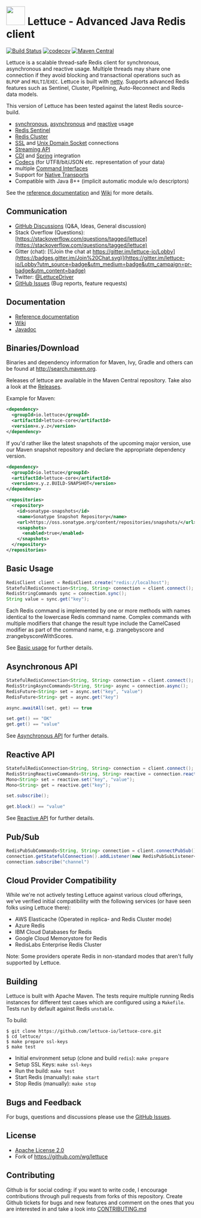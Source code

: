 <img src="https://avatars2.githubusercontent.com/u/25752188?v=4" width="50" height="50"> Lettuce - Advanced Java Redis client
===============================

[![Build Status](https://app.travis-ci.com/lettuce-io/lettuce-core.svg)](https://travis-ci.com/lettuce-io/lettuce-core) [![codecov](https://codecov.io/gh/lettuce-io/lettuce-core/branch/main/graph/badge.svg)](https://codecov.io/gh/lettuce-io/lettuce-core)
 [![Maven Central](https://maven-badges.herokuapp.com/maven-central/io.lettuce/lettuce-core/badge.svg)](https://maven-badges.herokuapp.com/maven-central/io.lettuce/lettuce-core)

Lettuce is a scalable thread-safe Redis client for synchronous,
asynchronous and reactive usage. Multiple threads may share one connection if they avoid blocking and transactional
operations such as `BLPOP` and  `MULTI`/`EXEC`.
Lettuce is built with [netty](https://github.com/netty/netty).
Supports advanced Redis features such as Sentinel, Cluster, Pipelining, Auto-Reconnect and Redis data models.

This version of Lettuce has been tested against the latest Redis source-build.

* [synchronous](https://github.com/lettuce-io/lettuce-core/wiki/Basic-usage), [asynchronous](https://github.com/lettuce-io/lettuce-core/wiki/Asynchronous-API-%284.0%29) and [reactive](https://github.com/lettuce-io/lettuce-core/wiki/Reactive-API-%285.0%29) usage
* [Redis Sentinel](https://github.com/lettuce-io/lettuce-core/wiki/Redis-Sentinel)
* [Redis Cluster](https://github.com/lettuce-io/lettuce-core/wiki/Redis-Cluster)
* [SSL](https://github.com/lettuce-io/lettuce-core/wiki/SSL-Connections) and [Unix Domain Socket](https://github.com/lettuce-io/lettuce-core/wiki/Unix-Domain-Sockets) connections
* [Streaming API](https://github.com/lettuce-io/lettuce-core/wiki/Streaming-API)
* [CDI](https://github.com/lettuce-io/lettuce-core/wiki/CDI-Support) and [Spring](https://github.com/lettuce-io/lettuce-core/wiki/Spring-Support) integration
* [Codecs](https://github.com/lettuce-io/lettuce-core/wiki/Codecs) (for UTF8/bit/JSON etc. representation of your data)
* multiple [Command Interfaces](https://github.com/lettuce-io/lettuce-core/wiki/Command-Interfaces-%284.0%29)
* Support for [Native Transports](https://github.com/lettuce-io/lettuce-core/wiki/Native-Transports)
* Compatible with Java 8++ (implicit automatic module w/o descriptors)

See the [reference documentation](https://lettuce.io/docs/) and [Wiki](https://github.com/lettuce-io/lettuce-core/wiki) for more details.


Communication
---------------

* [GitHub Discussions](https://github.com/lettuce-io/lettuce-core/discussions) (Q&A, Ideas, General discussion)
* Stack Overflow (Questions): [https://stackoverflow.com/questions/tagged/lettuce](https://stackoverflow.com/questions/tagged/lettuce)
* Gitter (chat): [![Join the chat at https://gitter.im/lettuce-io/Lobby](https://badges.gitter.im/Join%20Chat.svg)](https://gitter.im/lettuce-io/Lobby?utm_source=badge&utm_medium=badge&utm_campaign=pr-badge&utm_content=badge)
* Twitter: [@LettuceDriver](https://twitter.com/LettuceDriver)
* [GitHub Issues](https://github.com/lettuce-io/lettuce-core/issues) (Bug reports, feature requests)


Documentation
---------------

* [Reference documentation](https://lettuce.io/docs/)
* [Wiki](https://github.com/lettuce-io/lettuce-core/wiki)
* [Javadoc](http://redis.paluch.biz/docs/api/releases/latest/)


Binaries/Download
----------------

Binaries and dependency information for Maven, Ivy, Gradle and others can be found at http://search.maven.org.

Releases of lettuce are available in the Maven Central repository. Take also a look at the [Releases](https://github.com/lettuce-io/lettuce-core/releases).

Example for Maven:

```xml
<dependency>
  <groupId>io.lettuce</groupId>
  <artifactId>lettuce-core</artifactId>
  <version>x.y.z</version>
</dependency>
```

If you'd rather like the latest snapshots of the upcoming major version, use our Maven snapshot repository and declare the appropriate dependency version.

```xml
<dependency>
  <groupId>io.lettuce</groupId>
  <artifactId>lettuce-core</artifactId>
  <version>x.y.z.BUILD-SNAPSHOT</version>
</dependency>

<repositories>
  <repository>
    <id>sonatype-snapshots</id>
    <name>Sonatype Snapshot Repository</name>
    <url>https://oss.sonatype.org/content/repositories/snapshots/</url>
    <snapshots>
      <enabled>true</enabled>
    </snapshots>
  </repository>
</repositories>
```

Basic Usage
-----------

```java
RedisClient client = RedisClient.create("redis://localhost");
StatefulRedisConnection<String, String> connection = client.connect();
RedisStringCommands sync = connection.sync();
String value = sync.get("key");
```

Each Redis command is implemented by one or more methods with names identical
to the lowercase Redis command name. Complex commands with multiple modifiers
that change the result type include the CamelCased modifier as part of the
command name, e.g. zrangebyscore and zrangebyscoreWithScores.

See [Basic usage](https://github.com/lettuce-io/lettuce-core/wiki/Basic-usage) for further details.

Asynchronous API
------------------------

```java
StatefulRedisConnection<String, String> connection = client.connect();
RedisStringAsyncCommands<String, String> async = connection.async();
RedisFuture<String> set = async.set("key", "value")
RedisFuture<String> get = async.get("key")

async.awaitAll(set, get) == true

set.get() == "OK"
get.get() == "value"
```

See [Asynchronous API](https://github.com/lettuce-io/lettuce-core/wiki/Asynchronous-API-%284.0%29) for further details.

Reactive API
------------------------

```java
StatefulRedisConnection<String, String> connection = client.connect();
RedisStringReactiveCommands<String, String> reactive = connection.reactive();
Mono<String> set = reactive.set("key", "value");
Mono<String> get = reactive.get("key");

set.subscribe();

get.block() == "value"
```

See [Reactive API](https://github.com/lettuce-io/lettuce-core/wiki/Reactive-API-%285.0%29) for further details.

Pub/Sub
-------

```java
RedisPubSubCommands<String, String> connection = client.connectPubSub().sync();
connection.getStatefulConnection().addListener(new RedisPubSubListener<String, String>() { ... })
connection.subscribe("channel")
```

Cloud Provider Compatibility
----------------------------

While we're not actively testing Lettuce against various cloud offerings, we've verified initial compatibility with the following services (or have seen folks using Lettuce there):

* AWS Elasticache (Operated in replica- and Redis Cluster mode)
* Azure Redis
* IBM Cloud Databases for Redis
* Google Cloud Memorystore for Redis
* RedisLabs Enterprise Redis Cluster

Note: Some providers operate Redis in non-standard modes that aren't fully supported by Lettuce. 

Building
-----------

Lettuce is built with Apache Maven. The tests require multiple running Redis instances for different test cases which
are configured using a ```Makefile```. Tests run by default against Redis `unstable`.

To build:

```
$ git clone https://github.com/lettuce-io/lettuce-core.git
$ cd lettuce/
$ make prepare ssl-keys
$ make test
```

* Initial environment setup (clone and build `redis`): ```make prepare```
* Setup SSL Keys: ```make ssl-keys```
* Run the build: ```make test```
* Start Redis (manually): ```make start```
* Stop Redis (manually): ```make stop```

Bugs and Feedback
-----------

For bugs, questions and discussions please use the [GitHub Issues](https://github.com/lettuce-io/lettuce-core/issues).

License
-------

* [Apache License 2.0](https://www.apache.org/licenses/LICENSE-2.0)
* Fork of https://github.com/wg/lettuce

Contributing
-------

Github is for social coding: if you want to write code, I encourage contributions through pull requests from forks of this repository. 
Create Github tickets for bugs and new features and comment on the ones that you are interested in and take a look into [CONTRIBUTING.md](https://github.com/lettuce-io/lettuce-core/blob/main/.github/CONTRIBUTING.md)
